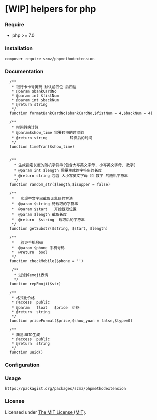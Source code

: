 [WIP] helpers for php
======

### Require

- php >= 7.0

### Installation

```shell
composer require szmz/phpmethodextension
```

### Documentation

```shell
  /**
   * 银行卡卡号掩码 默认前四位 后四位
   * @param $bankCardNo
   * @param int $fistNum
   * @param int $backNum
   * @return string
   */
  function formatBankCardNo($bankCardNo,$fistNum = 4,$backNum = 4)

  /**
   * 时间转换计算
   * @param$show_time 需要转换的时间戳
   * @return string          转换后的时间
   */
  function timeTran($show_time)
    
    
  /**
    * 生成指定长度的随机字符串(包含大写英文字母, 小写英文字母, 数字)
    * @param int $length 需要生成的字符串的长度
    * @return string 包含 大小写英文字母 和 数字 的随机字符串
    */
  function random_str($length,$isupper = false)
    
  /**
   *   实现中文字串截取无乱码的方法
   *  @param $string 待截取的字符串
   *  @param $start   开始截取位置
   *  @param $length 截取长度
   *  @return  $string  截取后的字符串
   */
  function getSubstr($string, $start, $length)
  
  /**
   *   验证手机号码
   *  @param $phone 手机号码
   *  @return  bool   
   */
  function checkMobile($phone = '')
  
   /**
    * 过滤掉emoji表情
    */
  function repEmoji($str)
  
  /**
   * 格式化价格
   * @access  public
   * @param   float   $price  价格
   * @return  string
   */
  function priceFormat($price,$show_yuan = false,$type=0)
  
  /**
   * 简易UUID生成
   * @access  public
   * @return  string
   */
  function uuid()

```

### Configuration

### Usage
```
https://packagist.org/packages/szmz/phpmethodextension
```

### License

Licensed under [The MIT License (MIT)](LICENSE).
